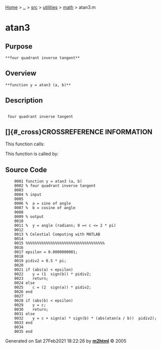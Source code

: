 [Home](../../../../../index.md) \> [..](#) \> [src](#) \> [utilities](#)
\> [math](index.md) \> atan3.m



# atan3

## Purpose 

``` 
**four quadrant inverse tangent**
```

## Overview 

``` 
**function y = atan3 (a, b)**
```

## Description 

```
 
 four quadrant inverse tangent

```

## []{#_cross}CROSSREFERENCE INFORMATION 

This function calls:

This function is called by:

## Source Code 

```
    0001 function y = atan3 (a, b)
    0002 % four quadrant inverse tangent
    0003 
    0004 % input
    0005 
    0006 %  a = sine of angle
    0007 %  b = cosine of angle
    0008 
    0009 % output
    0010 
    0011 %  y = angle (radians; 0 =< c <= 2 * pi)
    0012 
    0013 % Celestial Computing with MATLAB
    0014 
    0015 %%%%%%%%%%%%%%%%%%%%%%%%%%%%%%%%%%%
    0016 
    0017 epsilon = 0.0000000001;
    0018 
    0019 pidiv2 = 0.5 * pi;
    0020 
    0021 if (abs(a) < epsilon)
    0022    y = (1  sign(b)) * pidiv2;
    0023    return;
    0024 else
    0025    c = (2  sign(a)) * pidiv2;
    0026 end
    0027 
    0028 if (abs(b) < epsilon)
    0029    y = c;
    0030    return;
    0031 else
    0032    y = c + sign(a) * sign(b) * (abs(atan(a / b))  pidiv2);
    0033 end
    0034 
    0035 end
```



Generated on Sat 27Feb2021 18:22:26 by
**[m2html](http://www.artefact.tk/software/matlab/m2html/ "Matlab Documentation in HTML")**
© 2005